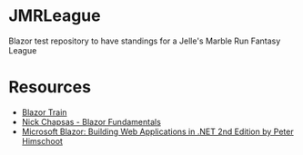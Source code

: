 # JMRLeague
Blazor test repository to have standings for a Jelle's Marble Run Fantasy League

# Resources
* [Blazor Train](https://blazortrain.com/)
* [Nick Chapsas - Blazor Fundamentals](https://www.youtube.com/playlist?list=PLUOequmGnXxPrY79JGnF72e1Pba8z93zo)
* [Microsoft Blazor: Building Web Applications in .NET 2nd Edition by Peter Himschoot](https://amzn.to/3eUYGJf)